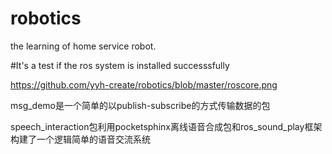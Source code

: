 # robotics
the learning of home service robot.

#It's a test if the ros system is installed successsfully 

https://github.com/yyh-create/robotics/blob/master/roscore.png

msg_demo是一个简单的以publish-subscribe的方式传输数据的包

speech_interaction包利用pocketsphinx离线语音合成包和ros_sound_play框架构建了一个逻辑简单的语音交流系统


